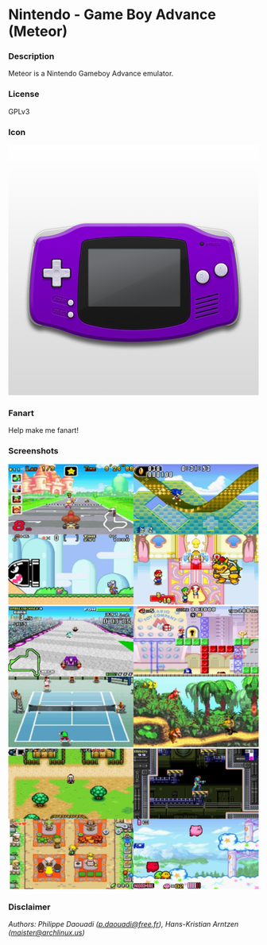 # Nintendo - Game Boy Advance (Meteor)

### Description

Meteor is a Nintendo Gameboy Advance emulator.

### License

GPLv3

### Icon

![Nintendo - Game Boy Advance (Meteor) icon](game.libretro.meteor/resources/icon.png)

### Fanart

Help make me fanart!

### Screenshots

![Nintendo - Game Boy Advance (Meteor) screenshot](game.libretro.meteor/resources/screenshot-01.jpg)
![Nintendo - Game Boy Advance (Meteor) screenshot](game.libretro.meteor/resources/screenshot-02.jpg)
![Nintendo - Game Boy Advance (Meteor) screenshot](game.libretro.meteor/resources/screenshot-03.jpg)

### Disclaimer

*Authors: Philippe Daouadi (p.daouadi@free.fr), Hans-Kristian Arntzen (maister@archlinux.us)*
